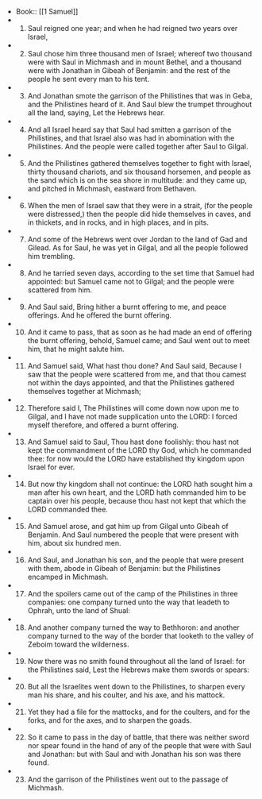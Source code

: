- Book:: [[1 Samuel]]
- 1. Saul reigned one year; and when he had reigned two years over Israel,
- 2. Saul chose him three thousand men of Israel; whereof two thousand were with Saul in Michmash and in mount Bethel, and a thousand were with Jonathan in Gibeah of Benjamin: and the rest of the people he sent every man to his tent.
- 3. And Jonathan smote the garrison of the Philistines that was in Geba, and the Philistines heard of it. And Saul blew the trumpet throughout all the land, saying, Let the Hebrews hear.
- 4. And all Israel heard say that Saul had smitten a garrison of the Philistines, and that Israel also was had in abomination with the Philistines. And the people were called together after Saul to Gilgal.
- 5. And the Philistines gathered themselves together to fight with Israel, thirty thousand chariots, and six thousand horsemen, and people as the sand which is on the sea shore in multitude: and they came up, and pitched in Michmash, eastward from Bethaven.
- 6. When the men of Israel saw that they were in a strait, (for the people were distressed,) then the people did hide themselves in caves, and in thickets, and in rocks, and in high places, and in pits.
- 7. And some of the Hebrews went over Jordan to the land of Gad and Gilead. As for Saul, he was yet in Gilgal, and all the people followed him trembling.
- 8. And he tarried seven days, according to the set time that Samuel had appointed: but Samuel came not to Gilgal; and the people were scattered from him.
- 9. And Saul said, Bring hither a burnt offering to me, and peace offerings. And he offered the burnt offering.
- 10. And it came to pass, that as soon as he had made an end of offering the burnt offering, behold, Samuel came; and Saul went out to meet him, that he might salute him.
- 11. And Samuel said, What hast thou done? And Saul said, Because I saw that the people were scattered from me, and that thou camest not within the days appointed, and that the Philistines gathered themselves together at Michmash;
- 12. Therefore said I, The Philistines will come down now upon me to Gilgal, and I have not made supplication unto the LORD: I forced myself therefore, and offered a burnt offering.
- 13. And Samuel said to Saul, Thou hast done foolishly: thou hast not kept the commandment of the LORD thy God, which he commanded thee: for now would the LORD have established thy kingdom upon Israel for ever.
- 14. But now thy kingdom shall not continue: the LORD hath sought him a man after his own heart, and the LORD hath commanded him to be captain over his people, because thou hast not kept that which the LORD commanded thee.
- 15. And Samuel arose, and gat him up from Gilgal unto Gibeah of Benjamin. And Saul numbered the people that were present with him, about six hundred men.
- 16. And Saul, and Jonathan his son, and the people that were present with them, abode in Gibeah of Benjamin: but the Philistines encamped in Michmash.
- 17. And the spoilers came out of the camp of the Philistines in three companies: one company turned unto the way that leadeth to Ophrah, unto the land of Shual:
- 18. And another company turned the way to Bethhoron: and another company turned to the way of the border that looketh to the valley of Zeboim toward the wilderness.
- 19. Now there was no smith found throughout all the land of Israel: for the Philistines said, Lest the Hebrews make them swords or spears:
- 20. But all the Israelites went down to the Philistines, to sharpen every man his share, and his coulter, and his axe, and his mattock.
- 21. Yet they had a file for the mattocks, and for the coulters, and for the forks, and for the axes, and to sharpen the goads.
- 22. So it came to pass in the day of battle, that there was neither sword nor spear found in the hand of any of the people that were with Saul and Jonathan: but with Saul and with Jonathan his son was there found.
- 23. And the garrison of the Philistines went out to the passage of Michmash.
